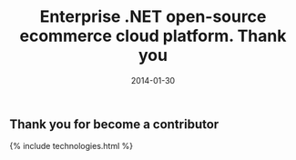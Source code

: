 ﻿---
layout: post
title: Enterprise .NET open-source ecommerce cloud platform. Thank you
description: Enterprise .NET open-source ecommerce cloud platform. Thank you
date: 2014-01-30
permalink: /pages/thank-you-contributor
tags : 
- thank-you
- commerce
---
<article class="main" role="main">
	<div class="features">
		<div class="responsive">
			<h2 class="title">Thank you for become a contributor</h2>
		</div>
	</div>
	{% include technologies.html %}
</article>